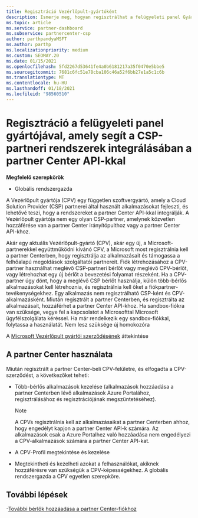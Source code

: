 ```yaml
---
title: Regisztráció Vezérlőpult-gyártóként
description: Ismerje meg, hogyan regisztrálhat a felügyeleti panel Gyártójába (CPV) a partner Centerben, hogy jobban integrálja a CSP-partneri rendszereket a partner Center API-kkal.
ms.topic: article
ms.service: partner-dashboard
ms.subservice: partnercenter-csp
author: parthpandyaMSFT
ms.author: parthp
ms.localizationpriority: medium
ms.custom: SEOMAY.20
ms.date: 01/15/2021
ms.openlocfilehash: 5fd2267d53641fe4a0b6181217a35f0470e5bbe5
ms.sourcegitcommit: 7681c6fc51e78cba106c46a52f6bb27e1a5c1c6b
ms.translationtype: MT
ms.contentlocale: hu-HU
ms.lasthandoff: 01/18/2021
ms.locfileid: "98560510"
---
```

# <a name="enroll-as-a-control-panel-vendor-to-help-integrate-csp-partner-systems-with-partner-center-apis"></a>Regisztráció a felügyeleti panel gyártójával, amely segít a CSP-partneri rendszerek integrálásában a partner Center API-kkal


**Megfelelő szerepkörök**

- Globális rendszergazda

A Vezérlőpult gyártója (CPV) egy független szoftvergyártó, amely a Cloud Solution Provider (CSP) partnerei által használt alkalmazásokat fejleszti, és lehetővé teszi, hogy a rendszereket a partner Center API-kkal integrálják. A Vezérlőpult gyártója nem egy olyan CSP-partner, amelynek közvetlen hozzáférése van a partner Center irányítópulthoz vagy a partner Center API-khoz.

Akár egy aktuális Vezérlőpult-gyártó (CPV), akár egy új, a Microsoft-partnerekkel együttműködni kívánó CPV, a Microsoft most regisztrálnia kell a partner Centerben, hogy regisztrálja az alkalmazásait és támogassa a felhőalapú megoldások szolgáltatói partnereit. Fiók létrehozásához a CPV-partner használhat meglévő CSP-partneri bérlőt vagy meglévő CPV-bérlőt, vagy létrehozhat egy új bérlőt a bevezetési folyamat részeként. Ha a CPV-partner úgy dönt, hogy a meglévő CSP bérlőt használja, külön több-bérlős alkalmazásokat kell létrehoznia, és regisztrálnia kell őket a fiókpartner-tevékenységekhez. Egy alkalmazás nem regisztrálható CSP-ként és CPV-alkalmazásként. Miután regisztrált a partner Centerben, és regisztrálta az alkalmazásait, hozzáférhet a partner Center API-khoz.  Ha sandbox-fiókra van szüksége, vegye fel a kapcsolatot a Microsofttal Microsoft ügyfélszolgálata kéréssel. Ha már rendelkezik egy sandbox-fiókkal, folytassa a használatát. Nem lesz szüksége új homokozóra

A [Microsoft Vezérlőpult gyártói szerződésének](https://go.microsoft.com/fwlink/?linkid=2055198) áttekintése


## <a name="working-in-partner-center"></a>A partner Center használata

Miután regisztrált a partner Center-beli CPV-felületre, és elfogadta a CPV-szerződést, a következőket teheti:

- Több-bérlős alkalmazások kezelése (alkalmazások hozzáadása a partner Centerben lévő alkalmazások Azure Portalához, regisztrálásához és regisztrációjának megszüntetéséhez).

    >[!Note] 
    >A CPVs regisztrálnia kell az alkalmazásaikat a partner Centerben ahhoz, hogy engedélyt kapjon a partner Center API-k számára. Az alkalmazások csak a Azure Portalhez való hozzáadása nem engedélyezi a CPV-alkalmazások számára a partner Center API-kat. 

- A CPV-Profil megtekintése és kezelése 

- Megtekintheti és kezelheti azokat a felhasználókat, akiknek hozzáférésre van szükségük a CPV-képességekhez. A globális rendszergazda a CPV egyetlen szerepköre.

## <a name="next-steps"></a>További lépések

-[További bérlők hozzáadása a partner Center-fiókhoz](multi-tenant-account.md)